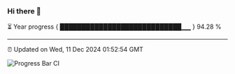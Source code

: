 ### Hi there 👋

⏳ Year progress { ████████████████████████████▁▁ } 94.28 %

---

⏰ Updated on Wed, 11 Dec 2024 01:52:54 GMT

![Progress Bar CI](https://github.com/ZhaoGui/ZhaoGui/workflows/Progress%20Bar%20CI/badge.svg)
